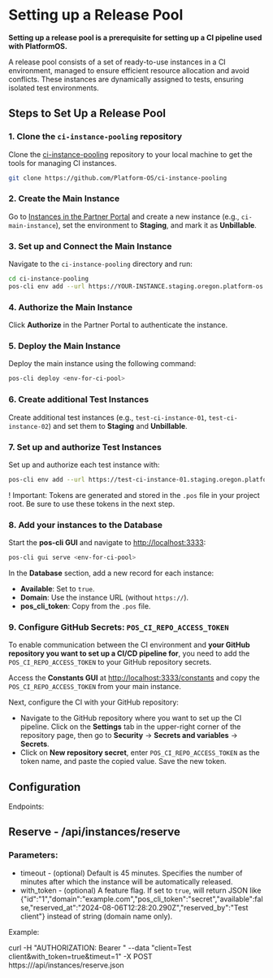 # Setting up a Release Pool

**Setting up a release pool is a prerequisite for setting up a CI pipeline used with PlatformOS.**

A release pool consists of a set of ready-to-use instances in a CI environment, managed to ensure efficient resource allocation and avoid conflicts. These instances are dynamically assigned to tests, ensuring isolated test environments.

## Steps to Set Up a Release Pool

### 1. Clone the `ci-instance-pooling` repository

Clone the [ci-instance-pooling](https://github.com/Platform-OS/ci-instance-pooling) repository to your local machine to get the tools for managing CI instances.

```bash
git clone https://github.com/Platform-OS/ci-instance-pooling
```

### 2. Create the Main Instance

Go to [Instances in the Partner Portal](https://partners.platformos.com/instances) and create a new instance (e.g., `ci-main-instance`), set the environment to **Staging**, and mark it as **Unbillable**.

### 3. Set up and Connect the Main Instance

Navigate to the `ci-instance-pooling` directory and run:

```bash
cd ci-instance-pooling
pos-cli env add --url https://YOUR-INSTANCE.staging.oregon.platform-os.com <env-for-ci-pool>
```

### 4. Authorize the Main Instance

Click **Authorize** in the Partner Portal to authenticate the instance.

### 5. Deploy the Main Instance

Deploy the main instance using the following command:

```bash
pos-cli deploy <env-for-ci-pool>
```

### 6. Create additional Test Instances

Create additional test instances (e.g., `test-ci-instance-01`, `test-ci-instance-02`) and set them to **Staging** and **Unbillable**.

### 7. Set up and authorize Test Instances

Set up and authorize each test instance with:

```bash
pos-cli env add --url https://test-ci-instance-01.staging.oregon.platform-os.com test-ci-instance-01
```

! Important: Tokens are generated and stored in the `.pos` file in your project root. Be sure to use these tokens in the next step.

### 8. Add your instances to the Database

Start the **pos-cli GUI** and navigate to [http://localhost:3333](http://localhost:3333):

```bash
pos-cli gui serve <env-for-ci-pool>
```

In the **Database** section, add a new record for each instance:

- **Available**: Set to `true`.
- **Domain**: Use the instance URL (without `https://`).
- **pos_cli_token**: Copy from the `.pos` file.

### 9. Configure GitHub Secrets: `POS_CI_REPO_ACCESS_TOKEN`

To enable communication between the CI environment and **your GitHub repository you want to set up a CI/CD pipeline for**, you need to add the `POS_CI_REPO_ACCESS_TOKEN` to your GitHub repository secrets.

Access the **Constants GUI** at [http://localhost:3333/constants](http://localhost:3333/constants) and copy the `POS_CI_REPO_ACCESS_TOKEN` from your main instance.

Next, configure the CI with your GitHub repository:

- Navigate to the GitHub repository where you want to set up the CI pipeline. Click on the **Settings** tab in the upper-right corner of the repository page, then go to **Security** → **Secrets and variables** → **Secrets**.
- Click on **New repository secret**, enter `POS_CI_REPO_ACCESS_TOKEN` as the token name, and paste the copied value. Save the new token.

## Configuration 

Endpoints:

## Reserve - /api/instances/reserve

### Parameters:

* timeout - (optional) Default is 45 minutes. Specifies the number of minutes after which the instance will be automatically released.
* with_token - (optional) A feature flag. If set to `true`, will return JSON like {"id":"1","domain":"example.com","pos_cli_token":"secret","available":false,"reserved_at":"2024-08-06T12:28:20.290Z","reserved_by":"Test client"} instead of string (domain name only).

Example:

curl -H "AUTHORIZATION: Bearer <token>" --data "client=Test client&with_token=true&timeut=1" -X POST https://<host>/api/instances/reserve.json
